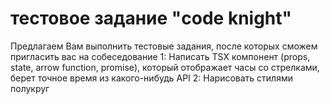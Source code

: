 # тестовое задание "code knight"

Предлагаем Вам выполнить тестовые задания, после которых сможем пригласить вас на собеседование
1: Написать TSX компонент (props, state, arrow function, promise), который отображает часы со стрелками, берет точное время из какого-нибудь API
2: Нарисовать стилями полукруг
